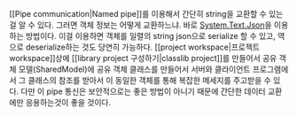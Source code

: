 [[Pipe communication|Named pipe]]를 이용해서 간단히 string을 교환할 수 있는걸 알 수 있다. 그러면 객체 정보는 어떻게 교환하느냐. 바로 
[System.Text.Json](https://learn.microsoft.com/en-us/dotnet/api/system.text.json?view=net-8.0)을 이용하는 방법이다. 이걸 이용하면 객체를 일렬의 string json으로 serialize 할 수 있고, 역으로 deserialize하는 것도 당연히 가능하다. 
[[project workspace|프로젝트 workspace]]상에 [[library project 구성하기|classlib project]]를 만들어서 공유 객체 모델(SharedModel)에 공유 객체 클래스를 만들어서 서버와 클라이언트 프로그램에서 그 클래스의 참조를 받아서 이 동일한 객체를 통해 복잡한 메세지를 주고받을 수 있다. 다만 이 pipe 통신은 보안적으로는 좋은 방법이 아니기 때문에 간단한 데이터 교환에만 응용하는것이 좋을 것이다. 